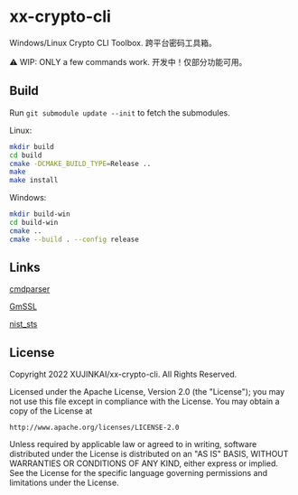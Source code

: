 # xx-crypto-cli

Windows/Linux Crypto CLI Toolbox. 跨平台密码工具箱。

:warning: WIP: ONLY a few commands work. 开发中！仅部分功能可用。

## Build

Run `git submodule update --init` to fetch the submodules.

Linux:

```sh
mkdir build
cd build
cmake -DCMAKE_BUILD_TYPE=Release ..
make
make install
```

Windows:
```sh
mkdir build-win
cd build-win
cmake ..
cmake --build . --config release
```

## Links

[cmdparser](https://github.com/XUJINKAI/cmdparser)

[GmSSL](https://github.com/guanzhi/GmSSL)

[nist_sts](https://github.com/ZZMarquis/nist_sts)

## License

Copyright 2022 XUJINKAI/xx-crypto-cli. All Rights Reserved.

Licensed under the Apache License, Version 2.0 (the "License");
you may not use this file except in compliance with the License.
You may obtain a copy of the License at

    http://www.apache.org/licenses/LICENSE-2.0

Unless required by applicable law or agreed to in writing, software
distributed under the License is distributed on an "AS IS" BASIS,
WITHOUT WARRANTIES OR CONDITIONS OF ANY KIND, either express or implied.
See the License for the specific language governing permissions and
limitations under the License.
